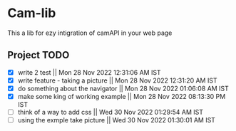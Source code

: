 # Cam-lib

This a lib for ezy intigration of camAPI in your web page

## Project TODO

- [x] write 2 test || Mon 28 Nov 2022 12:31:06 AM IST
- [x] write feature - taking a picture || Mon 28 Nov 2022 12:31:20 AM IST
- [x] do something about the navigator || Mon 28 Nov 2022 01:06:08 AM IST
- [x] make some king of working example || Mon 28 Nov 2022 08:13:30 PM IST
- [ ] think of a way to add css || Wed 30 Nov 2022 01:29:54 AM IST
- [ ] using the exmple take picture || Wed 30 Nov 2022 01:30:01 AM IST
